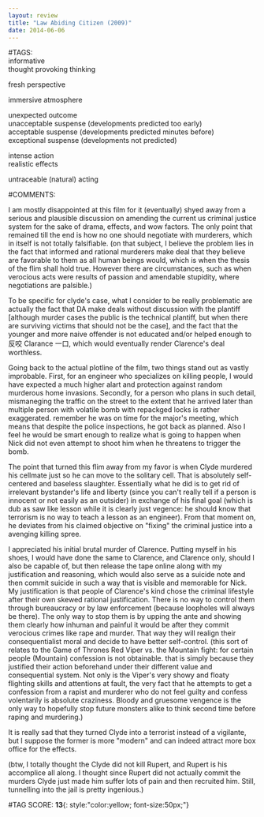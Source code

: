 ```yaml
---  
layout: review  
title: "Law Abiding Citizen (2009)"  
date: 2014-06-06  
---  
```

  
#TAGS:  
informative  
thought provoking thinking  
  
fresh perspective  
  
immersive atmosphere  
  
unexpected outcome  
unacceptable suspense (developments predicted too early)  
acceptable suspense (developments predicted minutes before)  
exceptional suspense (developments not predicted)  
  
intense action  
realistic effects  
  
untraceable (natural) acting  
  
#COMMENTS:  
  
I am mostly disappointed at this film for it (eventually) shyed away from a serious and plausible discussion on amending the current us criminal justice system for the sake of drama, effects, and wow factors. The only point that remained till the end is how no one should negotiate with murderers, which in itself is not totally falsifiable. (on that subject, I believe the problem lies in the fact that informed and rational murderers make deal that they believe are favorable to them as all human beings would, which is when the thesis of the flim shall hold true. However there are circumstances, such as when verocious acts were results of passion and amendable stupidity, where negotiations are palsible.)  
  
To be specific for clyde's case, what I consider to be really problematic are actually the fact that DA make deals without discussion with the plantiff [although murder cases the public is the technical plantiff, but when there are surviving victims that should not be the case], and the fact that the younger and more naive offender is not educated and/or helped enough to 反咬 Clarance 一口, which would eventually render Clarence's deal worthless.  
  
Going back to the actual plotline of the film, two things stand out as vastly improbable. First, for an engineer who specializes on killing people, I would have expected a much higher alart and protection against random murderous home invasions. Secondly, for a person who plans in such detail, mismaneging the traffic on the street to the extent that he arrived later than multiple person with volatile bomb with repackged locks is rather exaggerated. remember he was on time for the major's meeting, which means that despite the police inspections, he got back as planned. Also I feel he would be smart enough to realize what is going to happen when Nick did not even attempt to shoot him when he threatens to trigger the bomb.  
  
The point that turned this flim away from my favor is when Clyde murdered his cellmate just so he can move to the solitary cell. That is absolutely self-centered and baseless slaughter. Essentially what he did is to get rid of irrelevant bystander's life and liberty (since you can't really tell if a person is innocent or not easily as an outsider) in exchange of his final goal (which is dub as saw like lesson while it is clearly just vegence: he should know that terrorism is no way to teach a lesson as an engineer). From that moment on, he deviates from his claimed objective on "fixing" the criminal justice into a avenging killing spree.  
  
I appreciated his initial brutal murder of Clarence. Putting myself in his shoes, I would have done the same to Clarence, and Clarence only, should I also be capable of, but then release the tape online along with my justification and reasoning, which would also serve as a suicide note and then commit suicide in such a way that is visible and memorable for Nick. My justification is that people of Clarence's kind chose the criminal lifestyle after their own skewed rational justification. There is no way to control them through bureaucracy or by law enforcement (because loopholes will always be there). The only way to stop them is by upping the ante and showing them clearly how inhuman and painful it would be after they commit verocious crimes like rape and murder. That way they will realign their consequentialist moral and decide to have better self-control. (this sort of relates to the Game of Thrones Red Viper vs. the Mountain fight: for certain people (Mountain) confession is not obtainable. that is simply because they justified their action beforehand under their different value and consequential system. Not only is the Viper's very showy and floaty flighting skills and attentions at fault, the very fact that he attempts to get a confession from a rapist and murderer who do not feel guilty and confess volentarily is absolute craziness. Bloody and gruesome vengence is the only way to hopefully stop future monsters alike to think second time before raping and murdering.)  
  
It is really sad that they turned Clyde into a terrorist instead of a vigilante, but I suppose the former is more "modern" and can indeed attract more box office for the effects.  
  
(btw, I totally thought the Clyde did not kill Rupert, and Rupert is his accomplice all along. I thought since Rupert did not actually commit the murders Clyde just made him suffer lots of pain and then recruited him. Still, tunnelling into the jail is pretty ingenious.)  
  
  
  
  
  
#TAG SCORE: **13**{: style:"color:yellow; font-size:50px;"}  
